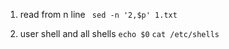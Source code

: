 1. read from n line 
` sed -n '2,$p' 1.txt`

2. user shell and all shells
`echo $0`
`cat /etc/shells`

